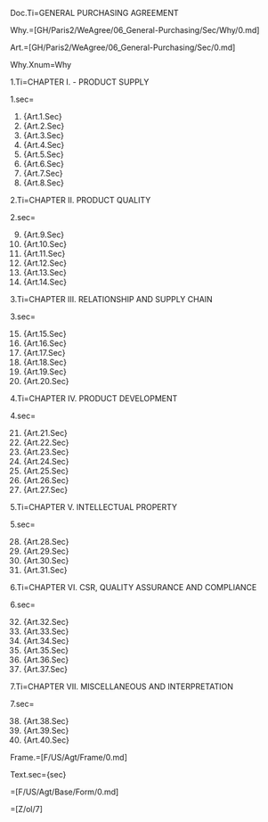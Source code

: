 Doc.Ti=GENERAL PURCHASING AGREEMENT

Why.=[GH/Paris2/WeAgree/06_General-Purchasing/Sec/Why/0.md]

Art.=[GH/Paris2/WeAgree/06_General-Purchasing/Sec/0.md]

Why.Xnum=Why

1.Ti=CHAPTER I. - PRODUCT SUPPLY
  
1.sec=<ol><li>{Art.1.Sec}</li><li>{Art.2.Sec}</li><li>{Art.3.Sec}</li><li>{Art.4.Sec}</li><li>{Art.5.Sec}</li><li>{Art.6.Sec}</li><li>{Art.7.Sec}</li><li>{Art.8.Sec}</li></ol>

2.Ti=CHAPTER II. PRODUCT QUALITY

2.sec=<ol start=9><li>{Art.9.Sec}</li><li>{Art.10.Sec}</li><li>{Art.11.Sec}</li><li>{Art.12.Sec}</li><li>{Art.13.Sec}</li><li>{Art.14.Sec}</li></ol>

3.Ti=CHAPTER III. RELATIONSHIP AND SUPPLY CHAIN

3.sec=<ol start=15><li>{Art.15.Sec}</li><li>{Art.16.Sec}</li><li>{Art.17.Sec}</li><li>{Art.18.Sec}</li><li>{Art.19.Sec}</li><li>{Art.20.Sec}</li></ol>

4.Ti=CHAPTER IV.	PRODUCT DEVELOPMENT

4.sec=<ol start=21><li>{Art.21.Sec}</li><li>{Art.22.Sec}</li><li>{Art.23.Sec}</li><li>{Art.24.Sec}</li><li>{Art.25.Sec}</li><li>{Art.26.Sec}</li><li>{Art.27.Sec}</li></ol>

5.Ti=CHAPTER V.	INTELLECTUAL PROPERTY

5.sec=<ol start=28><li>{Art.28.Sec}</li><li>{Art.29.Sec}</li><li>{Art.30.Sec}</li><li>{Art.31.Sec}</li></ol>

6.Ti=CHAPTER VI.	CSR, QUALITY ASSURANCE AND COMPLIANCE

6.sec=<ol start=32><li>{Art.32.Sec}</li><li>{Art.33.Sec}</li><li>{Art.34.Sec}</li><li>{Art.35.Sec}</li><li>{Art.36.Sec}</li><li>{Art.37.Sec}</li></ol>

7.Ti=CHAPTER VII.	MISCELLANEOUS AND INTERPRETATION

7.sec=<ol start=38><li>{Art.38.Sec}</li><li>{Art.39.Sec}</li><li>{Art.40.Sec}</li></ol>

Frame.=[F/US/Agt/Frame/0.md]

Text.sec={sec}

=[F/US/Agt/Base/Form/0.md]

=[Z/ol/7]
